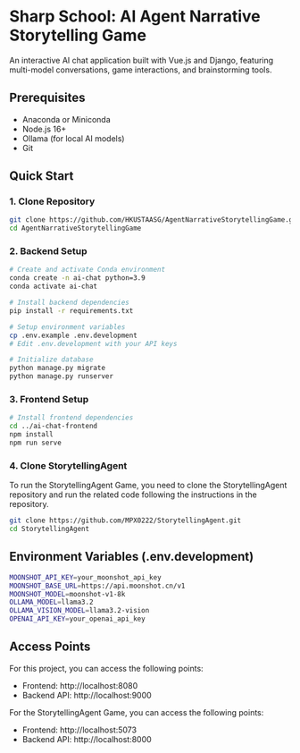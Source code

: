 # Sharp School: AI Agent Narrative Storytelling Game 


An interactive AI chat application built with Vue.js and Django, featuring multi-model conversations, game interactions, and brainstorming tools.

## Prerequisites

- Anaconda or Miniconda
- Node.js 16+
- Ollama (for local AI models)
- Git

## Quick Start

### 1. Clone Repository
```bash
git clone https://github.com/HKUSTAASG/AgentNarrativeStorytellingGame.git
cd AgentNarrativeStorytellingGame
```

### 2. Backend Setup
```bash
# Create and activate Conda environment
conda create -n ai-chat python=3.9
conda activate ai-chat

# Install backend dependencies
pip install -r requirements.txt

# Setup environment variables
cp .env.example .env.development
# Edit .env.development with your API keys

# Initialize database
python manage.py migrate
python manage.py runserver
```

### 3. Frontend Setup
```bash
# Install frontend dependencies
cd ../ai-chat-frontend
npm install
npm run serve
```

### 4. Clone StorytellingAgent
To run the StorytellingAgent Game, you need to clone the StorytellingAgent repository and run the related code following the instructions in the repository.

```bash
git clone https://github.com/MPX0222/StorytellingAgent.git
cd StorytellingAgent
```

## Environment Variables (.env.development)
```bash
MOONSHOT_API_KEY=your_moonshot_api_key
MOONSHOT_BASE_URL=https://api.moonshot.cn/v1
MOONSHOT_MODEL=moonshot-v1-8k
OLLAMA_MODEL=llama3.2
OLLAMA_VISION_MODEL=llama3.2-vision
OPENAI_API_KEY=your_openai_api_key
```

## Access Points
For this project, you can access the following points:
- Frontend: http://localhost:8080
- Backend API: http://localhost:9000

For the StorytellingAgent Game, you can access the following points:
- Frontend: http://localhost:5073
- Backend API: http://localhost:8000






